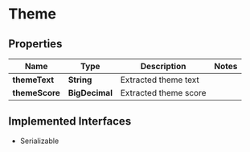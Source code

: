 

# Theme


## Properties

Name | Type | Description | Notes
------------ | ------------- | ------------- | -------------
**themeText** | **String** | Extracted theme text | 
**themeScore** | **BigDecimal** | Extracted theme score | 


## Implemented Interfaces

* Serializable


